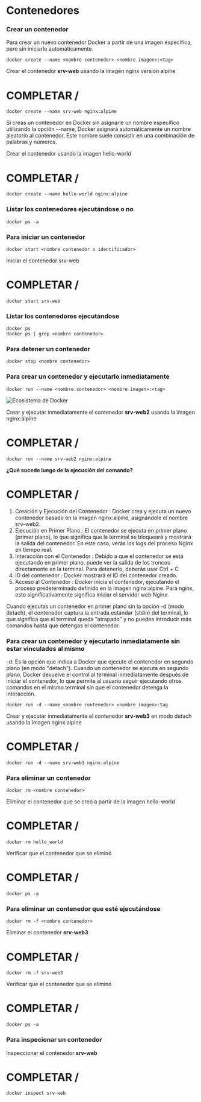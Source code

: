 # Contenedores

### Crear un contenedor
Para crear un nuevo contenedor Docker a partir de una imagen específica, pero sin iniciarlo automáticamente. 

```
docker create --name <nombre contenedor> <nombre imagen>:<tag>
```
Crear el contenedor  **srv-web** usando la imagen nginx version alpine
# COMPLETAR /
```
docker create --name srv-web nginx:alpine
```

Si creas un contenedor en Docker sin asignarle un nombre específico utilizando la opción --name, Docker asignará automáticamente un nombre aleatorio al contenedor. Este nombre suele consistir en una combinación de palabras y números.  

Crear el contenedor usando la imagen hello-world
# COMPLETAR /
```
docker create --name hello-world nginx:alpine
```

### Listar los contenedores ejecutándose o no

```
docker ps -a
```

### Para iniciar un contenedor

```
docker start <nombre contenedor o identificador>
```
Iniciar el contenedor srv-web 
# COMPLETAR /
```
docker start srv-web
```

### Listar los contenedores ejecutándose
```
docker ps 
docker ps | grep <nombre contenedor>
```

### Para detener un contenedor

```
docker stop <nombre contenedor>
```

### Para crear un contenedor y ejecutarlo inmediatamente

```
docker run --name <nombre contenedor> <nombre imagen>:<tag>
```
![Ecosistema de Docker](img/dockerRun.PNG)

Crear y ejecutar inmediatamente el contenedor **srv-web2** usando la imagen nginx:alpine
# COMPLETAR /
```
docker run --name srv-web2 nginx:alpine
```

**¿Qué sucede luego de la ejecución del comando?**
# COMPLETAR  /
1. Creación y Ejecución del Contenedor : Docker crea y ejecuta un nuevo contenedor basado en la imagen nginx:alpine, asignándole el nombre srv-web2.
2. Ejecución en Primer Plano : El contenedor se ejecuta en primer plano (primer plano), lo que significa que la terminal se bloqueará y mostrará la salida del contenedor. En este caso, verás los logs del proceso Nginx en tiempo real.
3. Interacción con el Contenedor : Debido a que el contenedor se está ejecutando en primer plano, puede ver la salida de los troncos directamente en la terminal. Para detenerlo, deberás usar Ctrl + C
4. ID del contenedor : Docker mostrará el ID del contenedor creado.
5. Acceso al Contenedor : Docker inicia el contenedor, ejecutando el proceso predeterminado definido en la imagen nginx:alpine. Para nginx, esto significativamente significa iniciar el servidor web Nginx.

Cuando ejecutas un contenedor en primer plano sin la opción -d (modo detach), el contenedor captura la entrada estándar (stdin) del terminal, lo que significa que el terminal queda "atrapado" y no puedes introducir más comandos hasta que detengas el contenedor.

### Para crear un contenedor y ejecutarlo inmediatamente sin estar vinculados al mismo
-d: Es la opción que indica a Docker que ejecute el contenedor en segundo plano (en modo "detach").
Cuando un contenedor se ejecuta en segundo plano, Docker devuelve el control al terminal inmediatamente después de iniciar el contenedor, lo que permite al usuario seguir ejecutando otros comandos en el mismo terminal sin que el contenedor detenga la interacción.

```
docker run -d --name <nombre contenedor> <nombre imagen>:tag
```
Crear y ejecutar inmediatamente el contenedor **srv-web3** en modo detach usando la imagen nginx:alpine
# COMPLETAR /
```
docker run -d --name srv-web3 nginx:alpine
```

### Para eliminar un contenedor

```
docker rm <nombre contenedor>
```
Eliminar el contenedor que se creó a partir de la imagen hello-world 
# COMPLETAR /
```
docker rm hello_world
```

Verificar que el contenedor que se eliminó
# COMPLETAR /
```
docker ps -a
```

### Para eliminar un contenedor que esté ejecutándose

```
docker rm -f <nombre contenedor>
```
Eliminar el contenedor **srv-web3** 
# COMPLETAR /
```
docker rm -f srv-web3
```

Verificar que el contenedor que se eliminó
# COMPLETAR /
```
docker ps -a
```
### Para inspecionar un contenedor 

Inspeccionar el contenedor **srv-web** 
# COMPLETAR /
```
docker inspect srv-web
```
